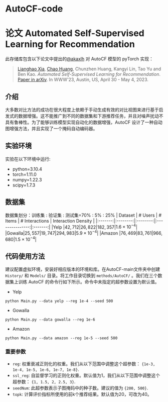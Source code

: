 # AutoCF-code
# 论文 Automated Self-Supervised Learning for Recommendation
此存储库包含以下论文中提出的<a href='https://github.com/akaxlh' target='_blank'>@akaxlh</a> 对 AutoCF 模型的 pyTorch 实现：
><a href='https://akaxlh.github.io/' target='_blank'>Lianghao Xia</a>, <a href='https://sites.google.com/view/chaoh' target='_blank'>Chao Huang</a>, Chunzhen Huang, Kangyi Lin, Tao Yu and Ben Kao. <i>Automated Self-Supervised Learning for Recommendation</i>. <a href='https://arxiv.org/abs/2303.07797'>Paper in arXiv</a>. In WWW'23, Austin, US, April 30 - May 4, 2023.

## 介绍
大多数对比方法的成功在很大程度上依赖于手动生成有效的对比视图来进行基于启发式的数据增强。这不能推广到不同的数据集和下游推荐任务，并且对噪声扰动不具有鲁棒性。为了能够训练模型实现自动化的数据增强，AutoCF 设计了一种自动图增强方法，并且实现了一个掩码自动编码器。

## 实验环境
实验在以下环境中运行:
* python=3.10.4
* torch=1.11.0
* numpy=1.22.3
* scipy=1.7.3

## 数据集
数据集划分：训练集 : 验证集 : 测试集=70% : 5% : 25%
| Dataset | \# Users | \# Items | \# Interactions | Interaction Density |
|:-------:|:--------:|:--------:|:---------------:|:-------:|
|Yelp   |$42,712$|$26,822$|$182,357$|$1.6\times 10^{-4}$|
|Gowalla|$25,557$|$19,747$|$294,983$|$5.9\times 10^{-4}$|
|Amazon |$76,469$|$83,761$|$966,680$|$1.5\times 10^{-4}$|

## 代码使用方法
建议配置虚拟环境，安装好相应版本的环境和库。在AutoCF-main文件夹中创建 `History/` 和 `Models/` 目录。将工作目录切换到 `methods/AutoCF/` 。我们在三个数据集上训练 AutoCF 的命令行如下所示。命令中未指定的超参数设置为默认值。

* Yelp
```
python Main.py --data yelp --reg 1e-4 --seed 500
```
* Gowalla
```
python Main.py --data gowalla --reg 1e-6
```
* Amazon
```
python Main.py --data amazon --reg 1e-5 --seed 500
```

### 重要参数
* `reg`: 权重衰减正则化的权重。我们从以下范围中调整这个超参数： `{1e-3, 1e-4, 1e-5, 1e-6, 1e-7, 1e-8}`.
* `ssl_reg`: 自监督学习的正则化权重。默认值为1，我们从以下范围中调整这个超参数： `{1, 1.5, 2, 2.5, 3}`.
* `seedNum`: 此超参数表示子图掩码中的种子数。建议的值为 `{200, 500}`.
* `topk`: 计算评价指标所使用的前k个推荐结果。默认值为20，可改为40。
